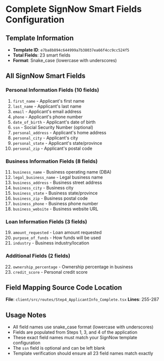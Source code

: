 # Complete SignNow Smart Fields Configuration

## Template Information
- **Template ID**: `e7ba8b894c644999a7b38037ea66f4cc9cc524f5`
- **Total Fields**: 23 smart fields
- **Format**: Snake_case (lowercase with underscores)

## All SignNow Smart Fields

### Personal Information Fields (10 fields)
1. `first_name` - Applicant's first name
2. `last_name` - Applicant's last name  
3. `email` - Applicant's email address
4. `phone` - Applicant's phone number
5. `date_of_birth` - Applicant's date of birth
6. `ssn` - Social Security Number (optional)
7. `personal_address` - Applicant's home address
8. `personal_city` - Applicant's city
9. `personal_state` - Applicant's state/province
10. `personal_zip` - Applicant's postal code

### Business Information Fields (8 fields)
11. `business_name` - Business operating name (DBA)
12. `legal_business_name` - Legal business name
13. `business_address` - Business street address
14. `business_city` - Business city
15. `business_state` - Business state/province
16. `business_zip` - Business postal code
17. `business_phone` - Business phone number
18. `business_website` - Business website URL

### Loan Information Fields (3 fields)
19. `amount_requested` - Loan amount requested
20. `purpose_of_funds` - How funds will be used
21. `industry` - Business industry/location

### Additional Fields (2 fields)
22. `ownership_percentage` - Ownership percentage in business
23. `credit_score` - Personal credit score

## Field Mapping Source Code Location
**File**: `client/src/routes/Step4_ApplicantInfo_Complete.tsx`
**Lines**: 255-287

## Usage Notes
- All field names use snake_case format (lowercase with underscores)
- Fields are populated from Steps 1, 3, and 4 of the application
- These exact field names must match your SignNow template configuration
- The `ssn` field is optional and can be left blank
- Template verification should ensure all 23 field names match exactly